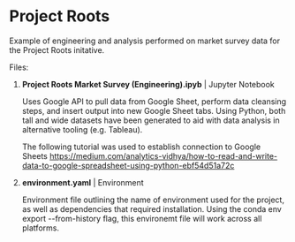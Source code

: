 # Project Roots 

Example of engineering and analysis performed on market survey data for the Project Roots initative.

Files:

1. **Project Roots Market Survey (Engineering).ipyb** | Jupyter Notebook

   Uses Google API to pull data from Google Sheet, perform data cleansing steps, and insert output into new Google Sheet tabs.
   Using Python, both tall and wide datasets have been generated to aid with data analysis in alternative tooling (e.g. Tableau).

   The following tutorial was used to establish connection to Google Sheets
   https://medium.com/analytics-vidhya/how-to-read-and-write-data-to-google-spreadsheet-using-python-ebf54d51a72c

2. **environment.yaml** | Environment

   Environment file outlining the name of environment used for the project, as well as dependencies that required installation.
   Using the conda env export --from-history flag, this environemt file will work across all platforms.
